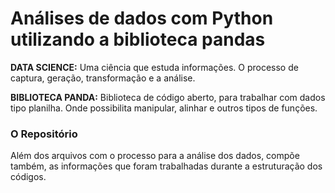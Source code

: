 # Análises de dados com Python utilizando a biblioteca pandas

**DATA SCIENCE:** Uma ciência que estuda informações. O processo de captura, geração, transformação e a análise.

**BIBLIOTECA PANDA:** Biblioteca de código aberto, para trabalhar com dados tipo planilha. Onde possibilita manipular, alinhar e outros tipos de funções.

### O Repositório

Além dos arquivos com o processo para a análise dos dados, compõe também, as informações que foram trabalhadas durante a estruturação dos códigos.
